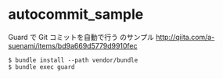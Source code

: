 # autocommit_sample

Guard で Git コミットを自動で行う のサンプル
http://qiita.com/a-suenami/items/bd9a669d5779d9910fec

```
$ bundle install --path vendor/bundle
$ bundle exec guard
```
